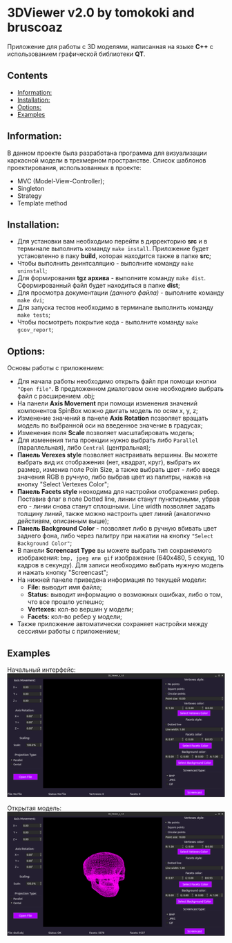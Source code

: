 # 3DViewer v2.0 by tomokoki and bruscoaz <!-- omit in toc -->

Приложение для работы с 3D моделями, написанная на языке __C++__ с использованием графической библиотеки __QT__.

## Contents <!-- omit in toc -->
- [Information:](#information)
- [Installation:](#installation)
- [Options:](#options)
- [Examples](#examples)

## Information:

В данном проекте была разработана программа для визуализации каркасной модели в трехмерном пространстве. 
Список шаблонов проектирования, использованных в проекте:
- MVC (Model-View-Controller);
- Singleton
- Strategy
- Template method

## Installation:

- Для установки вам необходимо перейти в дирректорию __src__ и в терминале выполнить команду `make install`. Приложение будет установленно в паку __build__, которая находится также в папке __src__;
- Чтобы выполнить деинтсаляцию - выполните команду `make uninstall`;
- Для формирования __tgz архива__ -  выполните команду `make dist`. Сформированный файл будет находиться в папке __dist__;
- Для просмотра документации _(данного файла)_ - выполните команду `make dvi`; 
- Для запуска тестов необходимо в терминале выполнить команду `make tests`;
- Чтобы посмотреть покрытие кода - выполните команду `make gcov_report`;


## Options:

Основы работы с приложением:
- Для начала работы необходимо открыть файл при помощи кнопки `"Open file"`. В предложенном диалоговом окне необходимо выбрать файл с расширением .obj;
- На панели __Axis Movement__ при помощи изменения значений компонентов SpinBox можно двигать модель по осям x, y, z;
- Изменение значений в панеле __Axis Rotation__ позволяет вращать модель по выбранной оси на введенное значение в градусах;
- Изменения поля __Scale__ позволяет масштабировать модель;
- Для изменения типа проекции нужно выбрать либо `Parallel` (параллельная), либо `Central` (центральная);
- __Панель Verexes style__ позволяет настраивать вершины. Вы можете выбрать вид их отображения (нет, квадрат, круг), выбрать их размер, изменив поле Poin Size, а также выбрать цвет - либо введя значения RGB в ручную, либо выбрав цвет из палитры, нажав на кнопку "Select Vertexes Color";
- __Панель Facets style__ неоходима для настройки отображения ребер. Поставив флаг в поле Dotted line, линии станут пунктирными, убрав его - линии снова станут сплошными. Line width позволяет задать толщину линий, также можно настроить цвет линий (аналогично дейстивям, описанным выше);
- __Панель Background Color__ - позволяет либо в ручную вбивать цвет заднего фона, либо через палитру при нажатии на кнопку `"Select Background Color"`;
- В панели __Screencast Type__ вы можете выбрать тип сохраняемого изображения: `bmp, jpeg или gif` изображение (640x480, 5 секунд, 10 кадров в секунду). Для записи необходимо выбрать нужную модель и нажать кнопку "Screencast";
- На нижней панеле приведена информация по текущей модели: 
    - __File:__ выводит имя файла;
    - __Status:__ выводит информацию о возможных ошибках, либо о том, что все прошло успешно;
    - __Vertexes:__ кол-во вершин у модели;
    - __Facets:__ кол-во ребер у модели;
- Также приложение автоматически сохраняет настройки между сессиями работы с приложением; 

## Examples

Начальный интерфейс:
![Interface:](../misc/images/first_img_interface.png)

Открытая модель:
![Example:](../misc/images/second_img_interface.png)
